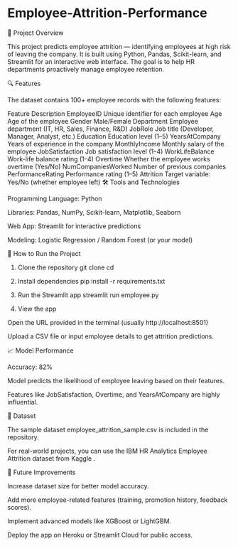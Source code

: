 # Employee-Attrition-Performance
📌 Project Overview

This project predicts employee attrition — identifying employees at high risk of leaving the company. It is built using Python, Pandas, Scikit-learn, and Streamlit for an interactive web interface. The goal is to help HR departments proactively manage employee retention.

🔍 Features

The dataset contains 100+ employee records with the following features:

Feature	Description
EmployeeID	Unique identifier for each employee
Age	Age of the employee
Gender	Male/Female
Department	Employee department (IT, HR, Sales, Finance, R&D)
JobRole	Job title (Developer, Manager, Analyst, etc.)
Education	Education level (1–5)
YearsAtCompany	Years of experience in the company
MonthlyIncome	Monthly salary of the employee
JobSatisfaction	Job satisfaction level (1–4)
WorkLifeBalance	Work-life balance rating (1–4)
Overtime	Whether the employee works overtime (Yes/No)
NumCompaniesWorked	Number of previous companies
PerformanceRating	Performance rating (1–5)
Attrition	Target variable: Yes/No (whether employee left)
🛠 Tools and Technologies

Programming Language: Python

Libraries: Pandas, NumPy, Scikit-learn, Matplotlib, Seaborn

Web App: Streamlit for interactive predictions

Modeling: Logistic Regression / Random Forest (or your model)

🚀 How to Run the Project
1. Clone the repository
git clone <your-repo-link>
cd <repo-folder>

2. Install dependencies
pip install -r requirements.txt

3. Run the Streamlit app
streamlit run employee.py

4. View the app

Open the URL provided in the terminal (usually http://localhost:8501)

Upload a CSV file or input employee details to get attrition predictions.

📈 Model Performance

Accuracy: 82%

Model predicts the likelihood of employee leaving based on their features.

Features like JobSatisfaction, Overtime, and YearsAtCompany are highly influential.

📂 Dataset

The sample dataset employee_attrition_sample.csv is included in the repository.

For real-world projects, you can use the IBM HR Analytics Employee Attrition dataset from Kaggle
.

📝 Future Improvements

Increase dataset size for better model accuracy.

Add more employee-related features (training, promotion history, feedback scores).

Implement advanced models like XGBoost or LightGBM.

Deploy the app on Heroku or Streamlit Cloud for public access.
